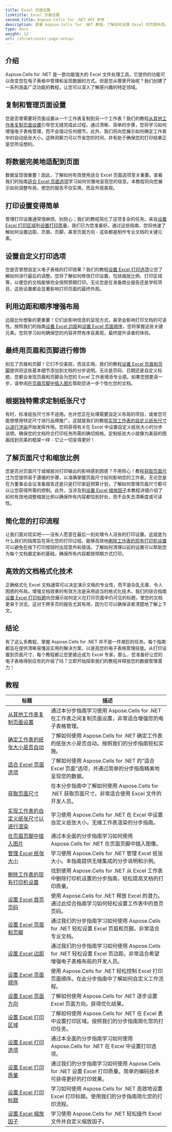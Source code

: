 ```yaml
---
title: Excel 页面设置
linktitle: Excel 页面设置
second_title: Aspose.Cells for .NET API 参考
description: 查看 Aspose.Cells for .NET 教程，了解如何设置 Excel 的页面布局。轻松自定义您的 Excel 文件。
type: docs
weight: 12
url: /zh/net/excel-page-setup/
---
```

## 介绍

Aspose.Cells for .NET 是一款功能强大的 Excel 文件处理工具。它提供的功能可以改变您在电子表格中管理和呈现数据的方式。但是您从哪里开始呢？我们创建了一系列涵盖广泛功能的教程，让您可以深入了解感兴趣的特定领域。

## 复制和管理页面设置  
您是否曾需要将页面设置从一个工作表复制到另一个工作表？我们的教程[从其他工作表复制页面设置](./copy-page-setup-settings-from-other-worksheet/)引导您无缝完成此过程。通过清晰、简单的步骤，您将学习如何增强电子表格管理，而不会错过任何细节。此外，我们将向您展示如何确定工作表中的自动纸张大小。这种洞察力可以节省您的时间，并有助于确保您的打印结果正是您所设想的。

## 将数据完美地适配到页面  
数据呈现很重要！因此，了解如何有效使用适合 Excel 页面选项至关重要。查看我们的指南[适合 Excel 页面选项](./fit-to-excel-pages-options/)学习如何优雅地呈现您的信息。本教程将向您展示如何调整布局，使您的报告不仅实用，而且外观美观。 

## 打印设置变得简单  
管理打印设置通常很麻烦。别担心；我们的教程简化了这项复杂的任务。来自[设置 Excel 打印区域](./set-excel-print-area/)到[设置打印质量](./set-excel-print-quality/)，我们已为您准备好。通过这些指南，您将快速了解如何设置边距、页眉、页脚，甚至页面方向 - 这些都是制作专业文档的关键元素。

## 设置自定义打印选项 

您是否曾想自定义电子表格的打印效果？我们的教程[设置 Excel 打印选项](./set-excel-print-options/)让您了解如何进行最后的调整。您将了解如何修改打印设置，包括缩放比例、打印区域等，以便您的文档能够完全按照预期打印。无论您是在准备商业报告还是学校项目，这些设置都会显著影响打印页面的最终外观。

## 利用边距和顺序增强布局 

边距比你想象的更重要！它们会影响信息的呈现方式，甚至会影响打印文档的可读性。按照我们的指南[设置 Excel 边距](./set-excel-margins/)和[设置 Excel 页面顺序](./set-excel-page-order/)，您将掌握这些关键元素。您将学习如何确保您的内容井然有序且美观，最终提升读者的体验。

## 最终用页眉和页脚进行修饰 

别忘了页眉和页脚！它们不仅美观，而且实用。我们的教程[设置 Excel 页眉和页脚](./set-excel-headers-and-footers/)提供将这些基本细节添加到文档的分步说明。无论是页码、日期还是自定义标题，您都会发现页眉和页脚会为您的 Excel 工作表增添专业感。如果您想更进一步，请参阅[在页眉页脚中插入图片](./insert-image-in-header-footer/)帮助您进一步个性化您的文档。

## 根据独特需求定制纸张尺寸

有时，标准纸张尺寸并不适用。也许您正在处理需要自定义布局的项目，或者您可能想使用特定尺寸进行品牌推广。这就是我们的教程[实现工作表的自定义纸张尺寸以进行渲染](./implement-custom-paper-size-of-worksheet-for-rendering/)开始发挥作用。您将获得有关在 Excel 中设置自定义纸张大小的分步说明，确保您的文档符合打印任务所需的确切规格。定制纸张大小就像为美丽的图画找到完美的框架一样 - 它让一切变得更好！

## 了解页面尺寸和缩放比例

您是否对页面尺寸或缩放对打印输出的影响感到困惑？不用担心！教程[获取页面尺寸](./get-page-dimensions/)为您提供易于遵循的步骤，以准确掌握页面尺寸如何影响您的工作表。无论您是在为董事会会议准备报告还是只是打印家庭预算计划，了解如何管理页面尺寸都可以让您获得所需的控制。此外，当涉及到[设置 Excel 缩放因子](./set-excel-scaling-factor/)本教程详细介绍了如何有效地调整缩放比例以确保所有内容都恰到好处，而不会失去清晰度或可读性。 

## 简化您的打印流程 

让我们面对现实吧——没有人愿意在最后一刻处理令人沮丧的打印设置。这就是为什么我们的指南旨在简化您的打印过程。能够高效地[删除工作表的现有打印机设置](./remove-existing-printer-settings-of-worksheets/)可以避免在按下打印按钮时出现意外和错误。了解如何清理以前的设置可以帮助您为每个文档奠定新的基础，确保所有内容都按预期方式打印。

## 高效的文档格式化技术

正确格式化 Excel 文档通常可以决定演示文稿的专业性，而不是杂乱无章、令人困惑的布局。增强文档效果的有效方法是采用适当的格式化技术。我们的综合指南[设置 Excel 打印标题](./set-excel-print-title/)向您展示如何定义在打印页面中仍可见的标题，使您的文档更易于浏览。这对于跨多页的报告尤其有用，因为它可以确保读者清楚地了解上下文。

## 结论 

有了这么多教程，掌握 Aspose.Cells for .NET 并不是一件艰巨的任务。每个指南都旨在提供清晰易懂且实用的解决方案，以提高您的电子表格管理技能。从打印设置到页面尺寸，每个教程都让您更接近成为 Excel 专家。那么，您准备好让您的电子表格得到应有的升级了吗？立即开始探索我们的教程并释放您的数据管理潜力！ 


## 教程 
| 标题 | 描述 |
| --- | --- |
| [从其他工作表复制页面设置](./copy-page-setup-settings-from-other-worksheet/) | 通过本分步指南学习使用 Aspose.Cells for .NET 在工作表之间复制页面设置，非常适合增强您的电子表格管理。 |  
| [确定工作表的纸张大小是否自动](./determine-if-paper-size-of-worksheet-is-automatic/) | 了解如何使用 Aspose.Cells for .NET 确定工作表的纸张大小是否自动。按照我们的分步指南轻松实施。 |  
| [适合 Excel 页面选项](./fit-to-excel-pages-options/) | 了解如何使用 Aspose.Cells for .NET 的“适合 Excel 页面”选项，并通过简单的分步指南精美地呈现您的数据。 |  
| [获取页面尺寸](./get-page-dimensions/) | 在本分步指南中了解如何使用 Aspose.Cells for .NET 获取页面尺寸。非常适合使用 Excel 文件的开发人员。 |  
| [实现工作表的自定义纸张尺寸以进行渲染](./implement-custom-paper-size-of-worksheet-for-rendering/) | 学习使用 Aspose.Cells for .NET 在 Excel 中设置自定义纸张大小。无缝工作表渲染的分步指南。 |  
| [在页眉页脚中插入图片](./insert-image-in-header-footer/) | 通过本全面的分步指南学习如何使用 Aspose.Cells for .NET 在页眉页脚中插入图像。 |  
| [管理 Excel 纸张大小](./manage-excel-paper-size/) | 学习使用 Aspose.Cells for .NET 管理 Excel 纸张大小。本指南提供无缝集成的分步说明和示例。 |  
| [删除工作表的现有打印机设置](./remove-existing-printer-settings-of-worksheets/) | 找到使用 Aspose.Cells for .NET 从 Excel 工作表中删除打印机设置的分步指南，轻松提高文档的打印质量。 |  
| [设置 Excel 首页页码](./set-excel-first-page-number/) | 使用 Aspose.Cells for .NET 释放 Excel 的潜力。通过此综合指南学习如何轻松设置工作表中的首页页码。 |  
| [设置 Excel 页眉和页脚](./set-excel-headers-and-footers/) | 通过我们的分步指南学习如何使用 Aspose.Cells for .NET 轻松设置 Excel 页眉和页脚。非常适合专业文档。 |  
| [设置 Excel 边距](./set-excel-margins/) | 通过我们的分步指南学习如何使用 Aspose.Cells for .NET 轻松设置 Excel 页边距。非常适合希望增强电子表格布局的开发人员。 |  
| [设置 Excel 页面顺序](./set-excel-page-order/) | 使用 Aspose.Cells for .NET 轻松控制 Excel 打印页面顺序。在此分步指南中了解如何自定义工作流程。 |  
| [设置 Excel 页面方向](./set-excel-page-orientation/) | 了解如何使用 Aspose.Cells for .NET 逐步设置 Excel 页面方向。获得优化结果。 |  
| [设置 Excel 打印区域](./set-excel-print-area/) | 了解如何使用 Aspose.Cells for .NET 在 Excel 表中设置打印区域。按照我们的分步指南简化您的打印任务。 |  
| [设置 Excel 打印选项](./set-excel-print-options/) | 通过本全面的分步指南学习如何使用 Aspose.Cells for .NET 在 Excel 中设置打印选项。 |  
| [设置 Excel 打印质量](./set-excel-print-quality/) | 通过我们的分步指南学习如何使用 Aspose.Cells for .NET 设置 Excel 打印质量。简单的编码技术可获得更好的打印效果。 |  
| [设置 Excel 打印标题](./set-excel-print-title/) | 学习如何使用 Aspose.Cells for .NET 高效地设置 Excel 打印标题。使用我们的分步指南简化您的打印流程。 |  
| [设置 Excel 缩放因子](./set-excel-scaling-factor/) | 学习使用 Aspose.Cells for .NET 轻松操作 Excel 文件并自定义缩放因子。 |  